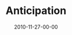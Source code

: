 ---
layout: message
category: message
series: "The 365 Days of Christmas"
title: "Anticipation"
date: 2010-11-27-00-00
message_id: 647
audio: "http://s3.amazonaws.com/crossroadsaudiomessages/anticipation.mp3"
audio-duration: "34:20"
program: "http://s3.amazonaws.com/crossroads-media/media/legacy/documents/11_27-28_10Program.pdf"
description: "Chuck Mingo talks about how we can cultivate an attitude of anticipation year-round."
video: "https://s3.amazonaws.com/crossroadsvideomessages/anticipation.mp4"
video-duration: "34:24"
video-image: "http://s3.amazonaws.com/crossroads-media/images/legacy/content/aniticipation_still.jpg"
explicit: "N"
---